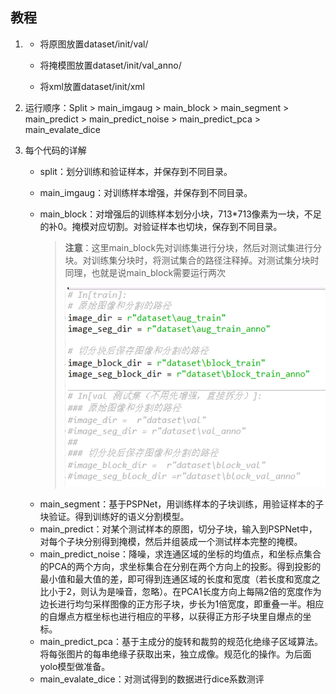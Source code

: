 ## 教程

1. - 将原图放置dataset/init/val/

   - 将掩模图放置dataset/init/val_anno/
   - 将xml放置dataset/init/xml

2. 运行顺序：Split > main_imgaug > main_block > main_segment > main_predict > main_predict_noise > main_predict_pca > main_evalate_dice

3. 每个代码的详解

   + split：划分训练和验证样本，并保存到不同目录。

   + main_imgaug：对训练样本增强，并保存到不同目录。

   + main_block：对增强后的训练样本划分小块，713*713像素为一块，不足的补0。掩模对应切割。对验证样本也切块，保存到不同目录。

     > **注意**：这里main_block先对训练集进行分块，然后对测试集进行分块。对训练集分块时，将测试集合的路径注释掉。对测试集分块时同理，也就是说main_block需要运行两次
     >
     > ![捕获2](img\捕获2.PNG)
   
   - main_segment：基于PSPNet，用训练样本的子块训练，用验证样本的子块验证。得到训练好的语义分割模型。
   - main_predict：对某个测试样本的原图，切分子块，输入到PSPNet中，对每个子块分别得到掩模，然后并组装成一个测试样本完整的掩模。
   - main_predict_noise：降噪，求连通区域的坐标的均值点，和坐标点集合的PCA的两个方向，求坐标集合在分别在两个方向上的投影。得到投影的最小值和最大值的差，即可得到连通区域的长度和宽度（若长度和宽度之比小于2，则认为是噪音，忽略）。在PCA1长度方向上每隔2倍的宽度作为边长进行均匀采样图像的正方形子块，步长为1倍宽度，即重叠一半。相应的自爆点方框坐标也进行相应的平移，以获得正方形子块里自爆点的坐标。
   - main_predict_pca：基于主成分的旋转和裁剪的规范化绝缘子区域算法。将每张图片的每串绝缘子获取出来，独立成像。规范化的操作。为后面yolo模型做准备。
   - main_evalate_dice：对测试得到的数据进行dice系数测评